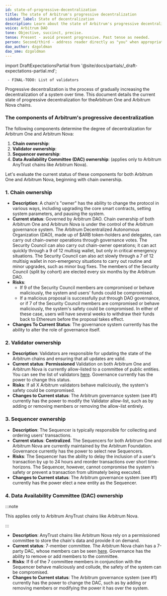 ```yaml
---
id: state-of-progressive-decentralization
title: The state of Arbitrum's progressive decentralization
sidebar_label: State of decentralization
description: Learn about the state of Arbitrum's progressive decentralization.
voice: Arbitrum DAO
tone: Objective, succinct, precise.
tense: Present - avoid present progressive. Past tense as needed.
person: Second/third - address reader directly as "you" when appropriate, refer to the DAO as the DAO, not as "we".
dao_author: dzgoldman
dao_sme: dzgoldman
---
```


import DraftExpectationsPartial from '@site/docs/partials/_draft-expectations-partial.md'; 

<DraftExpectationsPartial />

```
 - FINAL-TODO: List of validators
```

<a data-quicklook-from='progressive-decentralization'>Progressive decentralization</a> is the process of gradually increasing the decentralization of a system over time. This document details the current state of progressive decentralization for the<a data-quicklook-from='arbitrum-one'>Arbitrum One</a> and <a data-quicklook-from='arbitrum-nova'>Arbitrum Nova</a> chains.

### The components of Arbitrum's progressive decentralization

The following components determine the degree of decentralization for Arbitrum One and Arbitrum Nova:

1. **Chain ownership**:
2. **Validator ownership**:
3. **Sequencer ownership**:
4. **Data Availability Committee (DAC) ownership**: (applies only to <a data-quicklook-from='arbitrum-anytrust-protocol'>Arbitrum AnyTrust</a> chains like Arbitrum Nova).

Let's evaluate the current status of these components for both Arbitrum One and Arbitrum Nova, beginning with <a data-quicklook-from='arbitrum-chain-owner'>chain ownership</a>.

### 1. Chain ownership

  - **Description**: A chain's "owner" has the ability to change the protocol in various ways, including upgrading the core smart contracts, setting system parameters, and pausing the system.
  - **Current status**: Governed by <a data-quicklook-from='arbitrum-dao'>Arbitrum DAO</a>. Chain ownership of both Arbitrum One and Arbitrum Nova is under the control of the Arbitrum governance system. The Arbitrum Decentralized Autonomous Organization (DAO), made up of <a data-quicklook-from='arb'>$ARB</a> token-holders and <a data-quicklook-from='delegate'>delegates</a>, can carry out chain-owner operations through governance votes. The <a data-quicklook-from='security-council'>Security Council </a> can also carry out chain-owner operations; it can act quickly through a 9 of 12 <a data-quicklook-from='multisignature-wallet'>multisig wallet</a>, but only in critical emergency situations.  The Security Council can also act slowly through a 7 of 12 multisig wallet in non-emergency situations to carry out routine and minor upgrades, such as minor bug fixes. The members of the Security Council (split by cohort) are <a data-quicklook-from='security-council-election'>elected</a> every six months by the Arbitrum DAO.
  - **Risks**:
    - If 9 of the Security Council members are compromised or behave maliciously, the system and users' funds could be compromised.
    - If a malicious proposal is successfully put through DAO governance, or if 7 of the Security Council members are compromised or behave maliciously, the system's safety could be compromised. In either of these case, users will have several weeks to withdraw their funds back to Ethereum before the proposal takes effect.
  - **Changes To Current Status**: The governance system currently has the ability to alter the role of governance itself.

### 2. Validator ownership

  - **Description**: Validators are responsible for updating the state of the <a data-quicklook-from='arbitrum-chain'>Arbitrum chains</a> and ensuring that all updates are valid.
  - **Current status**: **Permissioned** Validation on both Arbitrum One and Arbitrum Nova is currently allow-listed to a committee of public entities. You can see the list of validators [here](FINAL-TODO). Governance currently has the power to change this status.
  - **Risks**: If all X Arbitrum validators behave maliciously, the system's safety could be compromised.
  - **Changes to Current status**: The Arbitrum governance system (see #1) currently has the power to modify the Validator allow-list, such as by adding or removing members or removing the allow-list entirely.

### 3. Sequencer ownership

  - **Description**: The Sequencer is typically responsible for collecting and ordering users' transactions.
  - **Current status**: **Centralized**. The Sequencers for both Arbitrum One and Arbitrum Nova are currently maintained by the Arbitrum Foundation. Governance currently has the power to select new Sequencers.
  - **Risks**: The Sequencer has the ability to delay the inclusion of a user's transaction by up to 24 hours and reorder transactions over short time-horizons. The Sequencer, however, cannot compromise the system's safety or prevent a transaction from ultimately being executed.
  - **Changes to Current status**: The Arbitrum governance system (see #1) currently has the power elect a new entity as the Sequencer.

### 4. Data Availability Committee (DAC) ownership

:::note

This applies only to Arbitrum AnyTrust chains like Arbitrum Nova.

:::


  - **Description**: AnyTrust chains like Arbitrum Nova rely on a permissioned committee to store the chain's data and provide it on demand.
  - **Current status**: 7-member committee. The Arbitrum Nova chain has a 7-party DAC, whose members can be seen [here](https://developer.arbitrum.io/public-chains#arbitrum-chains-summary). Governance has the ability to remove or add members to the committee.
  - **Risks**: If 6 of the 7 committee members in conjunction with the Sequencer behave maliciously and collude, the safety of the system can be compromised.
  - **Changes to Current status**: The Arbitrum governance system (see #1) currently has the power to change the DAC, such as by adding or removing members or modifying the power it has over the system.

